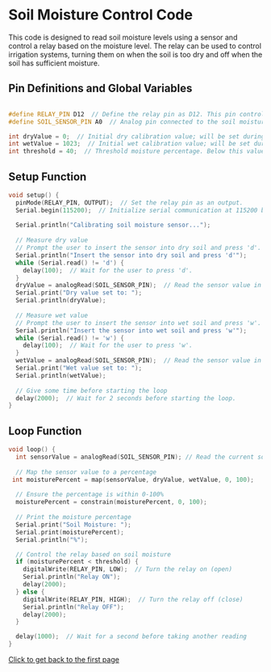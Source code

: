 # Soil Moisture Control Code

This code is designed to read soil moisture levels using a sensor and control a relay 
based on the moisture level. The relay can be used to control irrigation systems, 
turning them on when the soil is too dry and off when the soil has sufficient moisture.



## Pin Definitions and Global Variables
```cpp

#define RELAY_PIN D12  // Define the relay pin as D12. This pin controls the relay.
#define SOIL_SENSOR_PIN A0  // Analog pin connected to the soil moisture sensor.

int dryValue = 0;  // Initial dry calibration value; will be set during the setup.
int wetValue = 1023;  // Initial wet calibration value; will be set during the setup.
int threshold = 40;  // Threshold moisture percentage. Below this value, the relay will be turned on.
```

## Setup Function
```cpp
void setup() {
  pinMode(RELAY_PIN, OUTPUT);  // Set the relay pin as an output.
  Serial.begin(115200);  // Initialize serial communication at 115200 baud rate.
  
  Serial.println("Calibrating soil moisture sensor...");
  
  // Measure dry value
  // Prompt the user to insert the sensor into dry soil and press 'd'.
  Serial.println("Insert the sensor into dry soil and press 'd'");
  while (Serial.read() != 'd') {
    delay(100);  // Wait for the user to press 'd'.
  }
  dryValue = analogRead(SOIL_SENSOR_PIN);  // Read the sensor value in dry soil.
  Serial.print("Dry value set to: ");
  Serial.println(dryValue);
  
  // Measure wet value
  // Prompt the user to insert the sensor into wet soil and press 'w'.
  Serial.println("Insert the sensor into wet soil and press 'w'");
  while (Serial.read() != 'w') {
    delay(100);  // Wait for the user to press 'w'.
  }
  wetValue = analogRead(SOIL_SENSOR_PIN);  // Read the sensor value in wet soil.
  Serial.print("Wet value set to: ");
  Serial.println(wetValue);
  
  // Give some time before starting the loop
  delay(2000);  // Wait for 2 seconds before starting the loop.
}
```
## Loop Function
```cpp
void loop() {
  int sensorValue = analogRead(SOIL_SENSOR_PIN); // Read the current soil moisture value from the sensor.
  
  // Map the sensor value to a percentage
 int moisturePercent = map(sensorValue, dryValue, wetValue, 0, 100);
  
  // Ensure the percentage is within 0-100%
  moisturePercent = constrain(moisturePercent, 0, 100);
  
  // Print the moisture percentage
  Serial.print("Soil Moisture: ");
  Serial.print(moisturePercent);
  Serial.println("%");

  // Control the relay based on soil moisture
  if (moisturePercent < threshold) {
    digitalWrite(RELAY_PIN, LOW);  // Turn the relay on (open)
    Serial.println("Relay ON");
    delay(2000);
  } else {
    digitalWrite(RELAY_PIN, HIGH);  // Turn the relay off (close)
    Serial.println("Relay OFF");
    delay(2000);
  }

  delay(1000);  // Wait for a second before taking another reading
}
```

[Click to get back to the first page](https://github.com/NetaCohenSimhi/composensor/blob/main/README.md)
